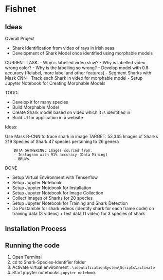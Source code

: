 # Fishnet

## Ideas

Overall Project
 - Shark Identification from video of rays in irish seas
 - Development of Shark Model once identified using morphable models
  
CURRENT TASK:
    - Why is labelled video slow?
    - Why is labelled video wrong color?
    - Why is the labelling so wrong?
    - Develop model with 0.8 accuracy (Relabel, more label and other features)
    - Segment Sharks with Mask CNN
    - Track each Shark in video for morphable model
    - Setup Jupyter Notebook for Creating Morphable Models
  
TODO:
 - Develop it for many species
 - Build Morphable Model
 - Create Shark model based on video which it is identified in
 - Build UI for application in a website

Ideas:

Use Mask R-CNN to trace shark in image
TARGET: 53,345 Images of Sharks 
        219 Species of Shark
        47 species pertaining to 26 genera

        DATA GATHERING: Images sourced from:
        - Instagram with 91% accuracy (Data Mining)
        - BRUVs

DONE
- Setup Virtual Environment with Tenserflow
- Setup Jupyter Notebook
- Setup Jupyter Notebook for Installation
- Setup Jupyter Notebook for Image Collection
- Collect Images of Sharks for 20 species
- Setup Jupyter Notebook for Training and Shark Detection
- Do Postamble for shark videos (identify shark for each frame code) on training data (3 videos) + test data (1 video) for 3 species of shark

## Installation Process

## Running the code

1. Open Terminal 
2. cd to Shark-Species-Identifier folder
3. Activate virtual environment ```.\identificationSystem\Scripts\activate```
4. Start jupyter notebooks ```jupyter notebook```